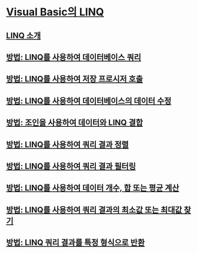 # [Visual Basic의 LINQ](index.md)
## [LINQ 소개](introduction-to-linq.md)
## [방법: LINQ를 사용하여 데이터베이스 쿼리](how-to-query-a-database-by-using-linq.md)
## [방법: LINQ를 사용하여 저장 프로시저 호출](how-to-call-a-stored-procedure-by-using-linq.md)
## [방법: LINQ를 사용하여 데이터베이스의 데이터 수정](how-to-modify-data-in-a-database-by-using-linq.md)
## [방법: 조인을 사용하여 데이터와 LINQ 결합](how-to-combine-data-with-linq-by-using-joins.md)
## [방법: LINQ를 사용하여 쿼리 결과 정렬](how-to-sort-query-results-by-using-linq.md)
## [방법: LINQ를 사용하여 쿼리 결과 필터링](how-to-filter-query-results-by-using-linq.md)
## [방법: LINQ를 사용하여 데이터 개수, 합 또는 평균 계산](how-to-count-sum-or-average-data-by-using-linq.md)
## [방법: LINQ를 사용하여 쿼리 결과의 최소값 또는 최대값 찾기](how-to-find-the-minimum-or-maximum-value-in-a-query-result.md)
## [방법: LINQ 쿼리 결과를 특정 형식으로 반환](how-to-return-a-linq-query-result-as-a-specific-type.md)